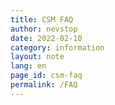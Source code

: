 ```yaml
---
title: CSM FAQ
author: nevstop
date: 2022-02-10
category: information
layout: note
lang: en
page_id: csm-faq
permalink: /FAQ
---
```


